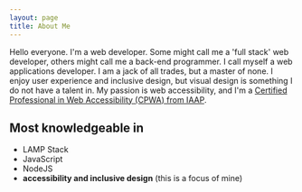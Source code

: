 ```yaml
---
layout: page
title: About Me
---
```


Hello everyone. I'm a web developer. Some might call me a 'full stack' web developer, others might call me a back-end programmer. I call myself a web applications developer. I am a jack of all trades, but a master of none. I enjoy user experience and inclusive design, but visual design is something I do not have a talent in. My passion is web accessibility, and I'm a [Certified Professional in Web Accessibility (CPWA) from IAAP](https://www.accessibilityassociation.org/cpwacertification).

## Most knowledgeable in

* LAMP Stack
* JavaScript
* NodeJS
* **accessibility and inclusive design** (this is a focus of mine)
